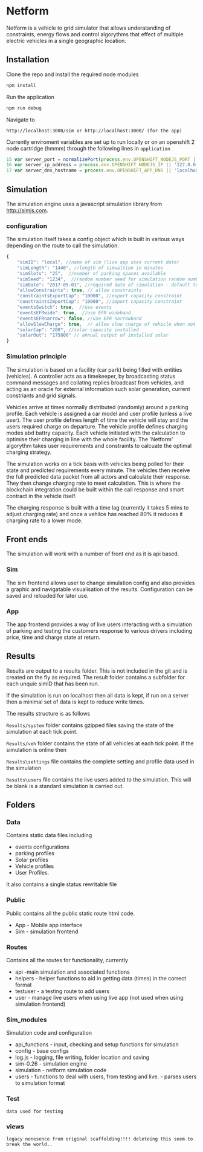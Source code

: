 # Netform

Netform is a vehicle to grid simulator that allows underatanding of constraints, energy flows and control algorythms that effect of multiple electric vehicles in a single geographic location.

## Installation

Clone the repo and install the required node modules 
```javascript
npm install 
```
Run the application
```javascript
npm run debug
```
Navigate to
```
http://localhost:3000/sim or http://localhost:3000/ (for the app)
```
Currently enviroment variables are set up to run locally or on an openshift 2 node cartridge (hmmm) through the following lines in ```application``` 

```javascript
15 var server_port = normalizePort(process.env.OPENSHIFT_NODEJS_PORT || '3000');
16 var server_ip_address = process.env.OPENSHIFT_NODEJS_IP || '127.0.0.1';
17 var server_dns_hostname = process.env.OPENSHIFT_APP_DNS || 'localhost';
```

## Simulation

The simulation engine uses a javascript simulation library from http://simjs.com. 

### configuration

The simulation itself takes a config object which is built in various ways depending on the route to call the simulation.
```javascript
{
    "simID": "local", //name of sim (live app uses current date)
    "simLength": "1440", //length of simualtion in minutes
    "simSlots": "25",  //number of parking spaces available
    "simSeed": "1234",  //random number seed for simulation random number generator
    "simDate": "2017-05-01", //required date of simulation - default today()
    "allowConstraints": true, // allow constraints
    "constraintsExportCap": "10000", //export capacity constraint
    "constraintsImportCap": "10000", //import capacity constraint
    "eventsSwitch": true,  //use events
    "eventsEFRwide": true,  //use EFR wideband
    "eventsEFRnarrow": false, //use EFR narrowband
    "allowSlowCharge": true,  // allow slow charge of vehicle when not actively controlled
    "solarCap": "200", //solar capacity installed
    "solarOut": "175800" // annual output of installed solar
}
```
### Simulation principle

The simulation is based on a facility (car park) being filled with entities (vehicles). A controller acts as a timekeeper, by broadcasting status command messages and collating replies broadcast from vehicles, and acting as an oracle for external information such solar generation, current constriants and grid signals.

Vehicles arrive at times normally distributed (randomly) around a parking profile. Each vehicle is assigned a car model and user profile (unless a live user). The user profile defines length of time the vehicle will stay and the users required charge on departure. The vehicle profile defines charging modes abd battry capacity. Each vehicle initiated with the calculation to optimise their charging in line with the whole facility.  The 'Netform' algorythm takes user requirements and constraints to calcuate the optimal charging strategy.

The simulation works on a tick basis with vehicles being polled for their state and predicted requirements every minute. The vehicles then receive the full predicted data packet from all actors and calculate their response. They then change charging rate to meet calculation. This is where the blockchain integration could be built within the call response and smart contract in the vehicle itself.

The charging response is built with a time lag (currently it takes 5 mins to adjust charging rate) and once a vehilce has reached 80% it reduces it charging rate to a lower mode.

## Front ends

The simulation will work with a number of front end as it is api based.

### Sim

The sim frontend allows user to change simulation config and also provides a graphic and navigatable visualisation of the results. Configuration can be saved and reloaded for later use.

### App

The app frontend provides a way of live users interacting with a simulation of parking and testing the customers response to various drivers including price, time and charge state at return.

## Results

Results are output to a results folder. This is not included in the git and is created on the fly as required. The result folder contains a subfolder for each unquie simID that has been run.

If the simulation is run on localhost then all data is kept, if run on a server then a minimal set of data is kept to reduce write times.

The results structure is as follows

```Results/system``` folder contains gzipped files saving the state of the simulation at each tick point.     

```Results/veh``` folder contains the state of all vehicles at each tick point. if the simulation is online then 

```Results\settings``` file contains the complete setting and profile data used  in the simulation

```Results\users``` file contains the live users added to the simulation. This will be blank is a standard simulation is carried out.


## Folders

### Data 

Contains static data files including 

* events configurations 
* parking profiles 
* Solar profiles 
* Vehicle profiles
* User Profiles.

It also contains a single status rewritable file

### Public

Public contains all the public static route html code. 

* App - Mobile app interface
* Sim - simulation frontend

### Routes

Contains all the routes for functionality, currently

* api -main simulation and associated functions
* helpers - helper functions to aid in getting data (times) in the correct format
* testuser - a testing route to add users
* user - manage live users when using live app (not used when using simulation frontend)

### Sim_modules

Simulation code and configuration

* api_functions - input, checking and setup functions for simulation
* config - base configs
* log.js - logging, file writing, folder location and saving
* sim-0.26 - simulation engine
* simulation - netform simulation code
* users - functions to deal with users, from testing and live. - parses users to simulation format

### Test

    data used for testing

### views 
     
    legacy nonesence from original scaffolding!!!! deleteing this seem to break the world..



